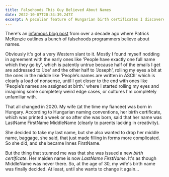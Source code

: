 ```yaml
---
title: Falsehoods This Guy Believed About Names
date: 2022-10-07T20:34:39.247Z
excerpt: A peculiar feature of Hungarian birth certificates I discovered when I married my wife.
---
```


There's an [infamous blog post](https://www.kalzumeus.com/2010/06/17/falsehoods-programmers-believe-about-names/) from over a decade ago where Patrick McKenzie outlines a bunch of falsehoods programmers believe about names.

Obviously it's got a very Western slant to it. Mostly I found myself nodding in agreement with the early ones like 'People have exactly one full name which they go by', which is patently untrue because half of the emails I get are addressed to 'Joe' and the other half to 'Joseph', rolling my eyes a bit at the ones in the middle like 'People’s names are written in ASCII' which is clearly a load of nonsense, until I got closer to the end with ones like 'People’s names are assigned at birth.' where I started rolling my eyes and imagining some completely weird edge cases, or cultures I'm completely unfamiliar with.

That all changed in 2020. My wife (at the time my fiancée) was born in Hungary. According to Hungarian naming conventions, her birth certificate, which was printed a week or so after she was born, said that her name was LastName FirstName MiddleName (clearly to parents lacking in creativity).

She decided to take my last name, but she also wanted to drop her middle name, baggage, she said, that just made filling in forms more complicated. So she did, and she became Innes FirstName.

But the thing that stunned me was that she was issued a new _birth certificate_. Her maiden name is now _LastName FirstName_. It's as though MiddleName was never there. So, at the age of 30, my wife's birth name was finally decided. At least, until she wants to change it again...
